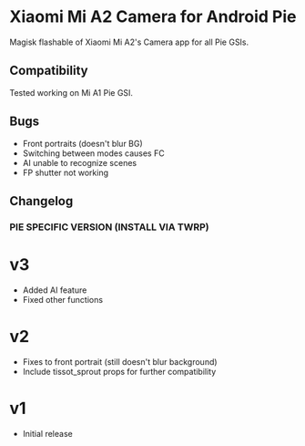 # Xiaomi Mi A2 Camera for Android Pie
Magisk flashable of Xiaomi Mi A2's Camera app for all Pie GSIs.

## Compatibility
Tested working on Mi A1 Pie GSI.

## Bugs
- Front portraits (doesn't blur BG)
- Switching between modes causes FC
- AI unable to recognize scenes
- FP shutter not working

## Changelog
### PIE SPECIFIC VERSION (INSTALL VIA TWRP)
# v3
- Added AI feature
- Fixed other functions

# v2
- Fixes to front portrait (still doesn't blur background)
- Include tissot_sprout props for further compatibility

# v1
- Initial release
